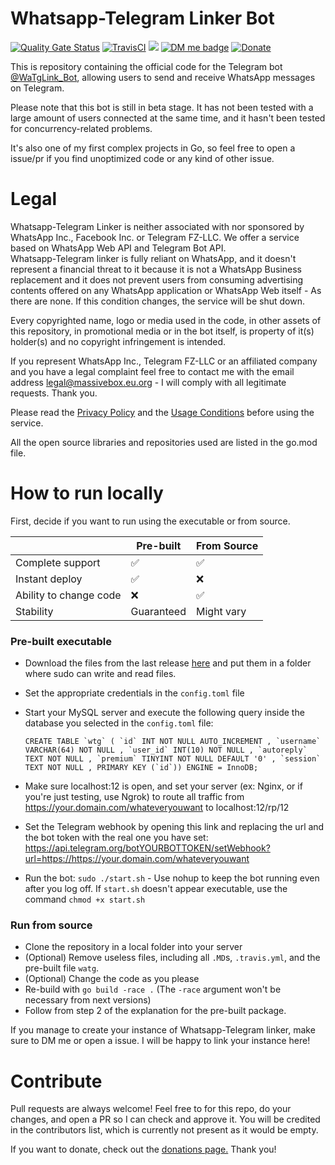 # Whatsapp-Telegram Linker Bot

[![Quality Gate Status](https://sonarcloud.io/api/project_badges/measure?project=MassiveBox_WaTgLink_Bot&metric=alert_status)](https://sonarcloud.io/dashboard?id=MassiveBox_WaTgLink_Bot) [![TravisCI](https://travis-ci.com/MassiveBox/WaTgLink_Bot.svg?branch=master)](https://travis-ci.com/github/MassiveBox/WaTgLink_Bot/builds/) [<img class="badge" tag="github.com/MassiveBox/WaTgLink_Bot" src="https://goreportcard.com/badge/github.com/MassiveBox/WaTgLink_Bot">](https://goreportcard.com/report/github.com/MassiveBox/WaTgLink_Bot) [![DM me badge](https://img.shields.io/badge/contact-@MassiveBox-blue?logo=telegram)](https://t.me/MassiveBox) [![Donate](https://img.shields.io/badge/support-the%20project-yellow?logo=symantec)](https://massivebox.eu.org/?page=4)

This is repository containing the official code for the Telegram bot [@WaTgLink_Bot](https://t.me/WaTgLink_Bot), allowing users to send and receive WhatsApp messages on Telegram.  

Please note that this bot is still in beta stage. It has not been tested with a large amount of users connected at the same time, and it hasn't been tested for concurrency-related problems.  

It's also one of my first complex projects in Go, so feel free to open a issue/pr if you find unoptimized code or any kind of other issue.  

# Legal

Whatsapp-Telegram Linker is neither associated with nor sponsored by WhatsApp Inc., Facebook Inc. or Telegram FZ-LLC. We offer a service based on WhatsApp Web API and Telegram Bot API.   
Whatsapp-Telegram linker is fully reliant on WhatsApp, and it doesn't represent a financial threat to it because it is not a WhatsApp Business replacement and it does not prevent users from consuming advertising contents offered on any WhatsApp application or WhatsApp Web itself - As there are none. If this condition changes, the service will be shut down.

Every copyrighted name, logo or media used in the code, in other assets of this repository, in promotional media or in the bot itself, is property of it(s) holder(s) and no copyright infringement is intended. 

If you represent WhatsApp Inc., Telegram FZ-LLC or an affiliated company and you have a legal complaint feel free to contact me with the email address legal@massivebox.eu.org - I will comply with all legitimate requests. Thank you.

Please read the [Privacy Policy](https://github.com/MassiveBox/WaTgLink_Bot/blob/master/docs/PRIVACY.md) and the [Usage Conditions](https://github.com/MassiveBox/WaTgLink_Bot/blob/master/docs/USAGE_CONDITIONS.md) before using the service.  

All the open source libraries and repositories used are listed in the go.mod file.

# How to run locally

First, decide if you want to run using the executable or from source.

|                        | Pre-built  | From Source |
| ---------------------- | ---------- | ----------- |
| Complete support       | ✅          | ✅           |
| Instant deploy         | ✅          | ❌           |
| Ability to change code | ❌          | ✅           |
| Stability              | Guaranteed | Might vary  |



### Pre-built executable

- Download the files from the last release [here](https://github.com/MassiveBox/watglink_bot/releases/) and put them in a folder where sudo can write and read files.

- Set the appropriate credentials in the `config.toml` file

- Start your MySQL server and execute the following query inside the database you selected in the `config.toml` file:

  ```CREATE TABLE `wtg` ( `id` INT NOT NULL AUTO_INCREMENT , `username` VARCHAR(64) NOT NULL , `user_id` INT(10) NOT NULL , `autoreply` TEXT NOT NULL , `premium` TINYINT NOT NULL DEFAULT '0' , `session` TEXT NOT NULL , PRIMARY KEY (`id`)) ENGINE = InnoDB; ```

- Make sure localhost:12 is open, and set your server (ex: Nginx, or if you're just testing, use Ngrok) to route all traffic from https://your.domain.com/whateveryouwant to localhost:12/rp/12

- Set the Telegram webhook by opening this link and replacing the url and the bot token with the real one you have set: https://api.telegram.org/botYOURBOTTOKEN/setWebhook?url=https://https://your.domain.com/whateveryouwant

- Run the bot: `sudo ./start.sh` - Use nohup to keep the bot running even after you log off. If `start.sh` doesn't appear executable, use the command `chmod +x start.sh`

### Run from source

- Clone the repository in a local folder into your server
- (Optional) Remove useless files, including all `.MD`s, `.travis.yml`,  and the pre-built file `watg`.
- (Optional) Change the code as you please
- Re-build with `go build -race .` (The `-race` argument won't be necessary from next versions)
- Follow from step 2 of the explanation for the pre-built package.

If you manage to create your instance of Whatsapp-Telegram linker, make sure to DM me or open a issue. I will be happy to link your instance here!

# Contribute

Pull requests are always welcome! Feel free to for this repo, do your changes, and open a PR so I can check and approve it.
You will be credited in the contributors list, which is currently not present as it would be empty.  

If you want to donate, check out the [donations page.](https://massivebox.eu.org/?page=4 ) Thank you!